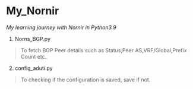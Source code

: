 # My_Nornir
_My learning journey with Nornir in Python3.9_

1. Norns_BGP.py 
  >  To fetch BGP Peer details such as Status,Peer AS,VRF/Global,Prefix Count etc.

2. config_aduti.py
  > To checking if the configuration is saved, save if not.
